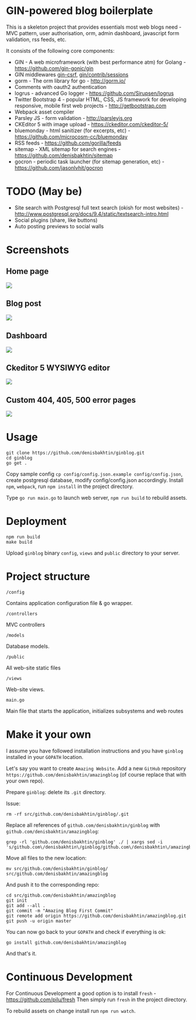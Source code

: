 GIN-powered blog boilerplate
===============

This is a skeleton project that provides essentials most web blogs need - MVC pattern, user authorisation, orm, admin dashboard, javascript form validation, rss feeds, etc.

It consists of the following core components:

- GIN - A web microframework (with best performance atm) for Golang - https://github.com/gin-gonic/gin
- GIN middlewares [gin-csrf](https://github.com/utrack/gin-csrf), [gin/contrib/sessions](https://github.com/gin-gonic/contrib/tree/master/sessions)
- gorm - The orm library for go - http://gorm.io/
- Comments with oauth2 authentication
- logrus - advanced Go logger - https://github.com/Sirupsen/logrus
- Twitter Bootstrap 4 - popular HTML, CSS, JS framework for developing responsive, mobile first web projects - http://getbootstrap.com
- Webpack asset compiler
- Parsley JS - form validation - http://parsleyjs.org
- CKEditor 5 with image upload - https://ckeditor.com/ckeditor-5/
- bluemonday - html sanitizer (for excerpts, etc) - https://github.com/microcosm-cc/bluemonday
- RSS feeds - https://github.com/gorilla/feeds
- sitemap - XML sitemap for search engines - https://github.com/denisbakhtin/sitemap
- gocron - periodic task launcher (for sitemap generation, etc) - https://github.com/jasonlvhit/gocron

# TODO (May be)
- Site search with Postgresql full text search (okish for most websites) - http://www.postgresql.org/docs/9.4/static/textsearch-intro.html
- Social plugins (share, like buttons)
- Auto posting previews to social walls

# Screenshots
## Home page
![](/public/images/screenshot_home.jpg)
## Blog post
![](/public/images/screenshot_post.jpg)
## Dashboard
![](/public/images/screenshot_dashboard.jpg)
## Ckeditor 5 WYSIWYG editor
![](/public/images/screenshot_editor.jpg)
## Custom 404, 405, 500 error pages
![](/public/images/screenshot_error.jpg)

# Usage
```
git clone https://github.com/denisbakhtin/ginblog.git
cd ginblog
go get .
```
Copy sample config `cp config/config.json.example config/config.json`, create postgresql database, modify config/config.json accordingly.
Install `npm`, `webpack`, run `npm install` in the project directory.

Type `go run main.go` to launch web server, `npm run build` to rebuild assets.

# Deployment
```
npm run build
make build
```
Upload `ginblog` binary `config`, `views` and `public` directory to your server.

# Project structure

`/config`

Contains application configuration file & go wrapper.

`/controllers`

MVC controllers

`/models`

Database models.

`/public`

All web-site static files

`/views`

Web-site views.

`main.go`

Main file that starts the application, initializes subsystems and web routes

# Make it your own

I assume you have followed installation instructions and you have `ginblog` installed in your `GOPATH` location.

Let's say you want to create `Amazing Website`. Add a new `GitHub` repository `https://github.com/denisbakhtin/amazingblog` (of course replace that with your own repo).

Prepare `ginblog`: delete its `.git` directory.

Issue:

```
rm -rf src/github.com/denisbakhtin/ginblog/.git
```

Replace all references of `github.com/denisbakhtin/ginblog` with `github.com/denisbakhtin/amazingblog`:

```
grep -rl 'github.com/denisbakhtin/ginblog' ./ | xargs sed -i 's/github.com\/denisbakhtin\/ginblog/github.com\/denisbakhtin\/amazingblog/g'
```

Move all files to the new location:

```
mv src/github.com/denisbakhtin/ginblog/ src/github.com/denisbakhtin/amazingblog
```

And push it to the corresponding repo:

```
cd src/github.com/denisbakhtin/amazingblog
git init
git add --all .
git commit -m "Amazing Blog First Commit"
git remote add origin https://github.com/denisbakhtin/amazingblog.git
git push -u origin master
```

You can now go back to your `GOPATH` and check if everything is ok:

```
go install github.com/denisbakhtin/amazingblog
```

And that's it.

# Continuous Development

For Continuous Development a good option is to install `fresh` - https://github.com/pilu/fresh
Then simply run `fresh` in the project directory.

To rebuild assets on change install run `npm run watch`.